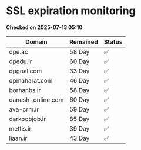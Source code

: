 # SSL expiration monitoring

**Checked on 2025-07-13 05:10**

| Domain | Remained | Status       |
|--------|----------|--------------|
| dpe.ac     | 58 Day   | ✅ |
| dpedu.ir     | 60 Day   | ✅ |
| dpgoal.com     | 33 Day   | ✅ |
| dpmaharat.com     | 46 Day   | ✅ |
| borhanbs.ir     | 58 Day   | ✅ |
| danesh-online.com     | 60 Day   | ✅ |
| ava-crm.ir     | 59 Day   | ✅ |
| darkoobjob.ir     | 85 Day   | ✅ |
| mettis.ir     | 39 Day   | ✅ |
| liaan.ir     | 43 Day   | ✅ |
